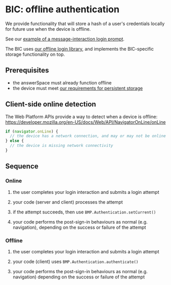# BIC: offline authentication

We provide functionality that will store a hash of a user's credentials locally
for future use when the device is offline.

See our [example of a message-interaction login prompt](../examples/loginprompt.html).

The BIC uses [our offline login library](https://github.com/blinkmobile/offlineLogin),
and implements the BIC-specific storage functionality on top.

## Prerequisites

- the answerSpace must already function offline
- the device must meet [our requirements for persistent storage](./persistent-storage.md)


## Client-side online detection

The Web Platform APIs provide a way to detect when a device is offline:
https://developer.mozilla.org/en-US/docs/Web/API/NavigatorOnLine/onLine

```javascript
if (navigator.onLine) {
  // the device has a network connection, and may or may not be online
} else {
  // the device is missing network connectivity
}
```

## Sequence

### Online

1. the user completes your login interaction and submits a login attempt

2. your code (server and client) processes the attempt

3. if the attempt succeeds, then use `BMP.Authentication.setCurrent()`

4. your code performs the post-sign-in behaviours as normal (e.g. navigation),
  depending on the success or failure of the attempt

### Offline

1. the user completes your login interaction and submits a login attempt

2. your code (client) uses `BMP.Authentication.authenticate()`

3. your code performs the post-sign-in behaviours as normal (e.g. navigation)
depending on the success or failure of the attempt

